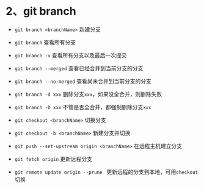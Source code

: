 # 2、git branch

- `git branch <branchName>` 新建分支
- `git branch` 查看所有分支
- `git branch -v` 查看所有分支以及最后一次提交
- `git branch --merged` 查看已经合并到当前分支的分支
- `git branch --no-merged` 查看尚未合并到当前分支的分支
- `git branch -d xxx` 删除分支`xxx`，如果没全合并，则删除失败
- `git branch -D xxx` 不管是否全合并，都强制删除分支`xxx`

- `git checkout <branchName>` 切换分支
- `git checkout -b <branchName>` 新建分支并切换

- `git push --set-upstream origin <branchName>` 在远程主机建立分支<branchName>

- `git fetch origin`  更新远程分支
- `git remote update origin --prune `  更新远程的分支到本地，可用`checkout`切换


